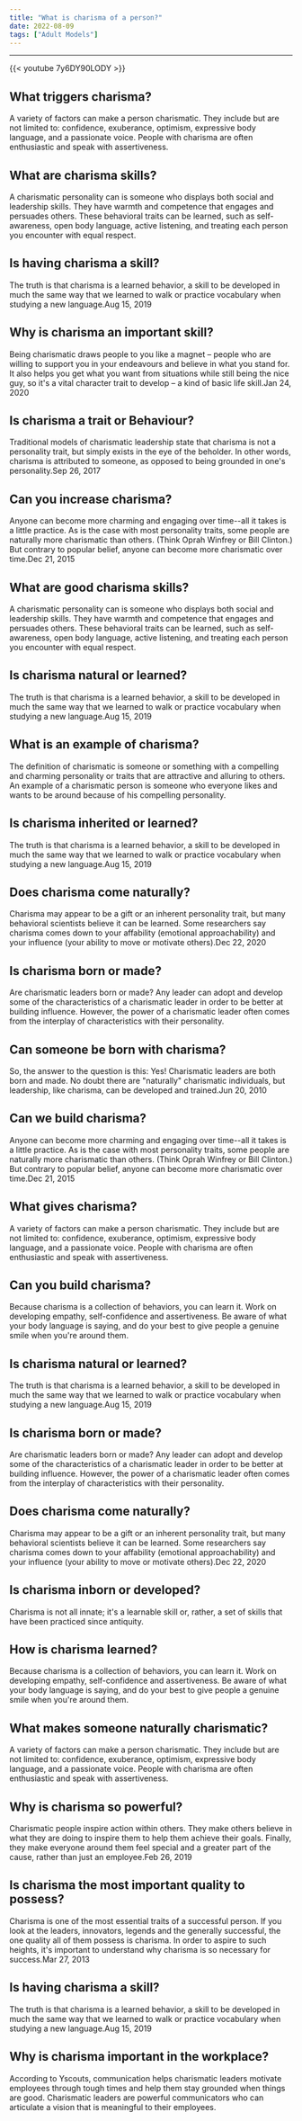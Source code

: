 ```yaml
---
title: "What is charisma of a person?"
date: 2022-08-09
tags: ["Adult Models"]
---
```


---
{{< youtube 7y6DY90LODY >}}
## What triggers charisma?
A variety of factors can make a person charismatic. They include but are not limited to: confidence, exuberance, optimism, expressive body language, and a passionate voice. People with charisma are often enthusiastic and speak with assertiveness.

## What are charisma skills?
A charismatic personality can is someone who displays both social and leadership skills. They have warmth and competence that engages and persuades others. These behavioral traits can be learned, such as self-awareness, open body language, active listening, and treating each person you encounter with equal respect.

## Is having charisma a skill?
The truth is that charisma is a learned behavior, a skill to be developed in much the same way that we learned to walk or practice vocabulary when studying a new language.Aug 15, 2019

## Why is charisma an important skill?
Being charismatic draws people to you like a magnet – people who are willing to support you in your endeavours and believe in what you stand for. It also helps you get what you want from situations while still being the nice guy, so it's a vital character trait to develop – a kind of basic life skill.Jan 24, 2020

## Is charisma a trait or Behaviour?
Traditional models of charismatic leadership state that charisma is not a personality trait, but simply exists in the eye of the beholder. In other words, charisma is attributed to someone, as opposed to being grounded in one's personality.Sep 26, 2017

## Can you increase charisma?
Anyone can become more charming and engaging over time--all it takes is a little practice. As is the case with most personality traits, some people are naturally more charismatic than others. (Think Oprah Winfrey or Bill Clinton.) But contrary to popular belief, anyone can become more charismatic over time.Dec 21, 2015

## What are good charisma skills?
A charismatic personality can is someone who displays both social and leadership skills. They have warmth and competence that engages and persuades others. These behavioral traits can be learned, such as self-awareness, open body language, active listening, and treating each person you encounter with equal respect.

## Is charisma natural or learned?
The truth is that charisma is a learned behavior, a skill to be developed in much the same way that we learned to walk or practice vocabulary when studying a new language.Aug 15, 2019

## What is an example of charisma?
The definition of charismatic is someone or something with a compelling and charming personality or traits that are attractive and alluring to others. An example of a charismatic person is someone who everyone likes and wants to be around because of his compelling personality.

## Is charisma inherited or learned?
The truth is that charisma is a learned behavior, a skill to be developed in much the same way that we learned to walk or practice vocabulary when studying a new language.Aug 15, 2019

## Does charisma come naturally?
Charisma may appear to be a gift or an inherent personality trait, but many behavioral scientists believe it can be learned. Some researchers say charisma comes down to your affability (emotional approachability) and your influence (your ability to move or motivate others).Dec 22, 2020

## Is charisma born or made?
Are charismatic leaders born or made? Any leader can adopt and develop some of the characteristics of a charismatic leader in order to be better at building influence. However, the power of a charismatic leader often comes from the interplay of characteristics with their personality.

## Can someone be born with charisma?
So, the answer to the question is this: Yes! Charismatic leaders are both born and made. No doubt there are "naturally" charismatic individuals, but leadership, like charisma, can be developed and trained.Jun 20, 2010

## Can we build charisma?
Anyone can become more charming and engaging over time--all it takes is a little practice. As is the case with most personality traits, some people are naturally more charismatic than others. (Think Oprah Winfrey or Bill Clinton.) But contrary to popular belief, anyone can become more charismatic over time.Dec 21, 2015

## What gives charisma?
A variety of factors can make a person charismatic. They include but are not limited to: confidence, exuberance, optimism, expressive body language, and a passionate voice. People with charisma are often enthusiastic and speak with assertiveness.

## Can you build charisma?
Because charisma is a collection of behaviors, you can learn it. Work on developing empathy, self-confidence and assertiveness. Be aware of what your body language is saying, and do your best to give people a genuine smile when you're around them.

## Is charisma natural or learned?
The truth is that charisma is a learned behavior, a skill to be developed in much the same way that we learned to walk or practice vocabulary when studying a new language.Aug 15, 2019

## Is charisma born or made?
Are charismatic leaders born or made? Any leader can adopt and develop some of the characteristics of a charismatic leader in order to be better at building influence. However, the power of a charismatic leader often comes from the interplay of characteristics with their personality.

## Does charisma come naturally?
Charisma may appear to be a gift or an inherent personality trait, but many behavioral scientists believe it can be learned. Some researchers say charisma comes down to your affability (emotional approachability) and your influence (your ability to move or motivate others).Dec 22, 2020

## Is charisma inborn or developed?
Charisma is not all innate; it's a learnable skill or, rather, a set of skills that have been practiced since antiquity.

## How is charisma learned?
Because charisma is a collection of behaviors, you can learn it. Work on developing empathy, self-confidence and assertiveness. Be aware of what your body language is saying, and do your best to give people a genuine smile when you're around them.

## What makes someone naturally charismatic?
A variety of factors can make a person charismatic. They include but are not limited to: confidence, exuberance, optimism, expressive body language, and a passionate voice. People with charisma are often enthusiastic and speak with assertiveness.

## Why is charisma so powerful?
Charismatic people inspire action within others. They make others believe in what they are doing to inspire them to help them achieve their goals. Finally, they make everyone around them feel special and a greater part of the cause, rather than just an employee.Feb 26, 2019

## Is charisma the most important quality to possess?
Charisma is one of the most essential traits of a successful person. If you look at the leaders, innovators, legends and the generally successful, the one quality all of them possess is charisma. In order to aspire to such heights, it's important to understand why charisma is so necessary for success.Mar 27, 2013

## Is having charisma a skill?
The truth is that charisma is a learned behavior, a skill to be developed in much the same way that we learned to walk or practice vocabulary when studying a new language.Aug 15, 2019

## Why is charisma important in the workplace?
According to Yscouts, communication helps charismatic leaders motivate employees through tough times and help them stay grounded when things are good. Charismatic leaders are powerful communicators who can articulate a vision that is meaningful to their employees.

